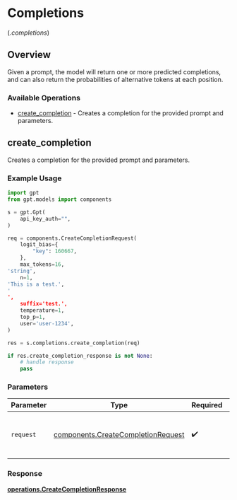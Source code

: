 # Completions
(*.completions*)

## Overview

Given a prompt, the model will return one or more predicted completions, and can also return the probabilities of alternative tokens at each position.

### Available Operations

* [create_completion](#create_completion) - Creates a completion for the provided prompt and parameters.

## create_completion

Creates a completion for the provided prompt and parameters.

### Example Usage

```python
import gpt
from gpt.models import components

s = gpt.Gpt(
    api_key_auth="",
)

req = components.CreateCompletionRequest(
    logit_bias={
        "key": 160667,
    },
    max_tokens=16,
'string',
    n=1,
'This is a test.',
'
',
    suffix='test.',
    temperature=1,
    top_p=1,
    user='user-1234',
)

res = s.completions.create_completion(req)

if res.create_completion_response is not None:
    # handle response
    pass
```

### Parameters

| Parameter                                                                            | Type                                                                                 | Required                                                                             | Description                                                                          |
| ------------------------------------------------------------------------------------ | ------------------------------------------------------------------------------------ | ------------------------------------------------------------------------------------ | ------------------------------------------------------------------------------------ |
| `request`                                                                            | [components.CreateCompletionRequest](../../models/shared/createcompletionrequest.md) | :heavy_check_mark:                                                                   | The request object to use for the request.                                           |


### Response

**[operations.CreateCompletionResponse](../../models/operations/createcompletionresponse.md)**

